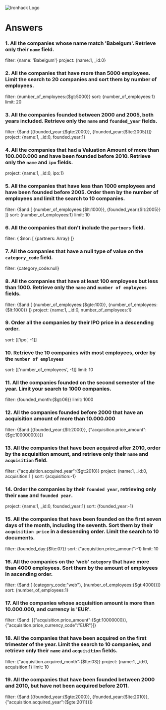 ![Ironhack Logo](https://i.imgur.com/1QgrNNw.png)

# Answers

### 1. All the companies whose name match 'Babelgum'. Retrieve only their `name` field.

<!-- Your Code Goes Here -->
filter: {name: 'Babelgum'}
project: {name:1, _id:0}


### 2. All the companies that have more than 5000 employees. Limit the search to 20 companies and sort them by **number of employees**.

<!-- Your Code Goes Here -->
filter: {number_of_employees:{$gt:5000}}
sort: {number_of_employees:1}
limit: 20

### 3. All the companies founded between 2000 and 2005, both years included. Retrieve only the `name` and `founded_year` fields.

<!-- Your Code Goes Here -->
filter: {$and:[{founded_year:{$gte:2000}}, {founded_year:{$lte:2005}}]}
project: {name:1, _id:0, founded_year:1}

### 4. All the companies that had a Valuation Amount of more than 100.000.000 and have been founded before 2010. Retrieve only the `name` and `ipo` fields.

<!-- Your Code Goes Here -->
project: {name:1, _id:0, ipo:1}

### 5. All the companies that have less than 1000 employees and have been founded before 2005. Order them by the number of employees and limit the search to 10 companies.

<!-- Your Code Goes Here -->
filter: {$and:[ {number_of_employees:{$lt:1000}}, {founded_year:{$lt:2005}} ]}
sort: {number_of_employees:1}
limit: 10

### 6. All the companies that don't include the `partners` field.

<!-- Your Code Goes Here -->
filter: { $nor: [ {partners: Array} ]}


### 7. All the companies that have a null type of value on the `category_code` field.

<!-- Your Code Goes Here -->
filter: {category_code:null}

### 8. All the companies that have at least 100 employees but less than 1000. Retrieve only the `name` and `number of employees` fields.

<!-- Your Code Goes Here -->
filter: {$and:[ {number_of_employees:{$gte:100}}, {number_of_employees:{$lt:1000}} ]}
project: {name:1, _id:0, number_of_employees:1}

### 9. Order all the companies by their IPO price in a descending order.

<!-- Your Code Goes Here -->
sort: [['ipo', -1]]

### 10. Retrieve the 10 companies with most employees, order by the `number of employees`

<!-- Your Code Goes Here -->
sort: [['number_of_employees', -1]]
limit: 10

### 11. All the companies founded on the second semester of the year. Limit your search to 1000 companies.

<!-- Your Code Goes Here -->
filter: {founded_month:{$gt:06}}
limit: 1000

### 12. All the companies founded before 2000 that have an acquisition amount of more than 10.000.000

<!-- Your Code Goes Here -->
filter: {$and:[{founded_year:{$lt:2000}}, {"acquisition.price_amount":{$gt:10000000}}]}

### 13. All the companies that have been acquired after 2010, order by the acquisition amount, and retrieve only their `name` and `acquisition` field.

<!-- Your Code Goes Here -->
filter: {"acquisition.acquired_year":{$gt:2010}}
project: {name:1, _id:0, acquisition:1 }
sort: {acquisition:-1}


### 14. Order the companies by their `founded year`, retrieving only their `name` and `founded year`.

<!-- Your Code Goes Here -->
project: {name:1, _id:0, founded_year:1}
sort: {founded_year:-1}

### 15. All the companies that have been founded on the first seven days of the month, including the seventh. Sort them by their `acquisition price` in a descending order. Limit the search to 10 documents.

<!-- Your Code Goes Here -->
filter: {founded_day:{$lte:07}}
sort: {"acquisition.price_amount":-1}
limit: 10

### 16. All the companies on the 'web' `category` that have more than 4000 employees. Sort them by the amount of employees in ascending order.

<!-- Your Code Goes Here -->
filter: {$and:[ {category_code:"web"}, {number_of_employees:{$gt:4000}}]}
sort: {number_of_employees:1}

### 17. All the companies whose acquisition amount is more than 10.000.000, and currency is 'EUR'.

<!-- Your Code Goes Here -->
filter: {$and: [{"acquisition.price_amount":{$gt:10000000}}, {"acquisition.price_currency_code":"EUR"}]}


### 18. All the companies that have been acquired on the first trimester of the year. Limit the search to 10 companies, and retrieve only their `name` and `acquisition` fields.

<!-- Your Code Goes Here -->
filter: {"acquisition.acquired_month":{$lte:03}}
project: {name:1, _id:0, acquisition:1}
limit: 10 

### 19. All the companies that have been founded between 2000 and 2010, but have not been acquired before 2011.

<!-- Your Code Goes Here -->
filter: {$and:[{founded_year:{$gte:2000}}, {founded_year:{$lte:2010}}, {"acquisition.acquired_year":{$gte:2011}}]}
